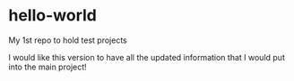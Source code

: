 # hello-world
My 1st repo to hold test projects

I would like this version to have all the updated
information that I would put into the main project!

